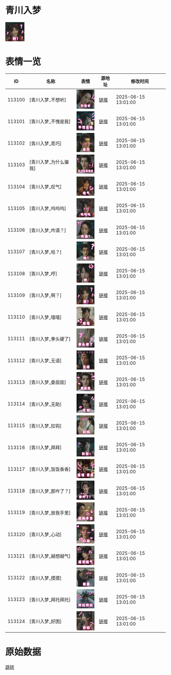 # 青川入梦

<img src="./cover.png" height="60" alt="cover" />

# 表情一览

|ID|名称|表情|源地址|修改时间|
|----|----|----|----|----|
|113100|[青川入梦_不想听]|<img src="./pic/113100_%5B青川入梦_不想听%5D.png" height="60" alt="不想听"/>|[链接](https://i0.hdslb.com/bfs/garb/73892dc685fc06fbf55e2ded1e3d409f057fd988.png)|2025-06-15 13:01:00|
|113101|[青川入梦_不愧是我]|<img src="./pic/113101_%5B青川入梦_不愧是我%5D.png" height="60" alt="不愧是我"/>|[链接](https://i0.hdslb.com/bfs/garb/28b87b53933b6cad89f2bea98efc31782de8ca04.png)|2025-06-15 13:01:00|
|113102|[青川入梦_乖巧]|<img src="./pic/113102_%5B青川入梦_乖巧%5D.png" height="60" alt="乖巧"/>|[链接](https://i0.hdslb.com/bfs/garb/bb17f32d393b3555232902ed659d64f4fd157e81.png)|2025-06-15 13:01:00|
|113103|[青川入梦_为什么骗我]|<img src="./pic/113103_%5B青川入梦_为什么骗我%5D.png" height="60" alt="为什么骗我"/>|[链接](https://i0.hdslb.com/bfs/garb/955383f8bf8e8a85723714e719703de51041d5de.png)|2025-06-15 13:01:00|
|113104|[青川入梦_叹气]|<img src="./pic/113104_%5B青川入梦_叹气%5D.png" height="60" alt="叹气"/>|[链接](https://i0.hdslb.com/bfs/garb/9a741f7ce25b94865db61fa151458d28305f97bb.png)|2025-06-15 13:01:00|
|113105|[青川入梦_呜呜呜]|<img src="./pic/113105_%5B青川入梦_呜呜呜%5D.png" height="60" alt="呜呜呜"/>|[链接](https://i0.hdslb.com/bfs/garb/a25a65a76decbc787bbdfa0208dd317017cc4843.png)|2025-06-15 13:01:00|
|113106|[青川入梦_咋滴？]|<img src="./pic/113106_%5B青川入梦_咋滴？%5D.png" height="60" alt="咋滴？"/>|[链接](https://i0.hdslb.com/bfs/garb/7fa2a5daea7ee802da73bae35156b75700f9f6f2.png)|2025-06-15 13:01:00|
|113107|[青川入梦_哈？]|<img src="./pic/113107_%5B青川入梦_哈？%5D.png" height="60" alt="哈？"/>|[链接](https://i0.hdslb.com/bfs/garb/5c9b226c60b5b5798b57ea07fdac7bc26d8c6ce7.png)|2025-06-15 13:01:00|
|113108|[青川入梦_哼]|<img src="./pic/113108_%5B青川入梦_哼%5D.png" height="60" alt="哼"/>|[链接](https://i0.hdslb.com/bfs/garb/3c5b606cd862fb5751224b628d03e358d232b1df.png)|2025-06-15 13:01:00|
|113109|[青川入梦_啊？]|<img src="./pic/113109_%5B青川入梦_啊？%5D.png" height="60" alt="啊？"/>|[链接](https://i0.hdslb.com/bfs/garb/48f795db275952af538755956b223c91de156da8.png)|2025-06-15 13:01:00|
|113110|[青川入梦_嘻嘻]|<img src="./pic/113110_%5B青川入梦_嘻嘻%5D.png" height="60" alt="嘻嘻"/>|[链接](https://i0.hdslb.com/bfs/garb/e517607e1e26e75e50e9561144e34f47cf2852fc.png)|2025-06-15 13:01:00|
|113111|[青川入梦_拳头硬了]|<img src="./pic/113111_%5B青川入梦_拳头硬了%5D.png" height="60" alt="拳头硬了"/>|[链接](https://i0.hdslb.com/bfs/garb/086c2531780af5ebf546e7886cbcb5a2afa11ae4.png)|2025-06-15 13:01:00|
|113112|[青川入梦_无语]|<img src="./pic/113112_%5B青川入梦_无语%5D.png" height="60" alt="无语"/>|[链接](https://i0.hdslb.com/bfs/garb/e20575899c0856920eb807ef6ce12fb494faffe1.png)|2025-06-15 13:01:00|
|113113|[青川入梦_委屈屈]|<img src="./pic/113113_%5B青川入梦_委屈屈%5D.png" height="60" alt="委屈屈"/>|[链接](https://i0.hdslb.com/bfs/garb/113ef1d803067d79582cdd9e93fd1108fcb5b452.png)|2025-06-15 13:01:00|
|113114|[青川入梦_无助]|<img src="./pic/113114_%5B青川入梦_无助%5D.png" height="60" alt="无助"/>|[链接](https://i0.hdslb.com/bfs/garb/efe2ca45b2f5cdb8af92b6014a462114c60d15a8.png)|2025-06-15 13:01:00|
|113115|[青川入梦_拉钩]|<img src="./pic/113115_%5B青川入梦_拉钩%5D.png" height="60" alt="拉钩"/>|[链接](https://i0.hdslb.com/bfs/garb/e8f10e4b95132478839fe75f497e367c5496d87b.png)|2025-06-15 13:01:00|
|113116|[青川入梦_拜拜]|<img src="./pic/113116_%5B青川入梦_拜拜%5D.png" height="60" alt="拜拜"/>|[链接](https://i0.hdslb.com/bfs/garb/4b1eeae4d77433743111f96559aceea683640a0e.png)|2025-06-15 13:01:00|
|113117|[青川入梦_饭饭香香]|<img src="./pic/113117_%5B青川入梦_饭饭香香%5D.png" height="60" alt="饭饭香香"/>|[链接](https://i0.hdslb.com/bfs/garb/d9642de0c59aea2190c7bb98c1fdd3cc43310b7e.png)|2025-06-15 13:01:00|
|113118|[青川入梦_那咋了？]|<img src="./pic/113118_%5B青川入梦_那咋了？%5D.png" height="60" alt="那咋了？"/>|[链接](https://i0.hdslb.com/bfs/garb/a23b972013df098e8964643cfb510ed31d73231c.png)|2025-06-15 13:01:00|
|113119|[青川入梦_放我手里]|<img src="./pic/113119_%5B青川入梦_放我手里%5D.png" height="60" alt="放我手里"/>|[链接](https://i0.hdslb.com/bfs/garb/6580684adef5bd68325871a74b2499de7bdcafc9.png)|2025-06-15 13:01:00|
|113120|[青川入梦_心动]|<img src="./pic/113120_%5B青川入梦_心动%5D.png" height="60" alt="心动"/>|[链接](https://i0.hdslb.com/bfs/garb/0730656dc3a2ef214998ec9add0741e84ff45b8b.png)|2025-06-15 13:01:00|
|113121|[青川入梦_越想越气]|<img src="./pic/113121_%5B青川入梦_越想越气%5D.png" height="60" alt="越想越气"/>|[链接](https://i0.hdslb.com/bfs/garb/3e896cea75b7a16fa26b11dd14f38ab1ef7f9cb7.png)|2025-06-15 13:01:00|
|113122|[青川入梦_摸摸]|<img src="./pic/113122_%5B青川入梦_摸摸%5D.png" height="60" alt="摸摸"/>|[链接](https://i0.hdslb.com/bfs/garb/6530c514b2b6343917bacd5ea3e71af47f0bc837.png)|2025-06-15 13:01:00|
|113123|[青川入梦_拜托拜托]|<img src="./pic/113123_%5B青川入梦_拜托拜托%5D.png" height="60" alt="拜托拜托"/>|[链接](https://i0.hdslb.com/bfs/garb/24fef5ff2cf205cda5e84eba0977dd9a39cb27a3.png)|2025-06-15 13:01:00|
|113124|[青川入梦_好困]|<img src="./pic/113124_%5B青川入梦_好困%5D.png" height="60" alt="好困"/>|[链接](https://i0.hdslb.com/bfs/garb/61c60cdc4d32df7ddf381b7082692c68bd342daf.png)|2025-06-15 13:01:00|

# 原始数据

[跳转](./raw.json)

